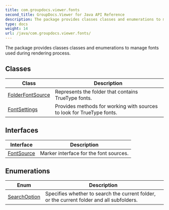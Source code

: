 ```yaml
---
title: com.groupdocs.viewer.fonts
second_title: GroupDocs.Viewer for Java API Reference
description: The package provides classes classes and enumerations to manage fonts used during rendering process.
type: docs
weight: 14
url: /java/com.groupdocs.viewer.fonts/
---
```


The package provides classes classes and enumerations to manage fonts used during rendering process.


## Classes

| Class | Description |
| --- | --- |
| [FolderFontSource](../com.groupdocs.viewer.fonts/folderfontsource) | Represents the folder that contains TrueType fonts. |
| [FontSettings](../com.groupdocs.viewer.fonts/fontsettings) | Provides methods for working with sources to look for TrueType fonts. |

## Interfaces

| Interface | Description |
| --- | --- |
| [FontSource](../com.groupdocs.viewer.fonts/fontsource) | Marker interface for the font sources. |

## Enumerations

| Enum | Description |
| --- | --- |
| [SearchOption](../com.groupdocs.viewer.fonts/searchoption) | Specifies whether to search the current folder, or the current folder and all subfolders. |
